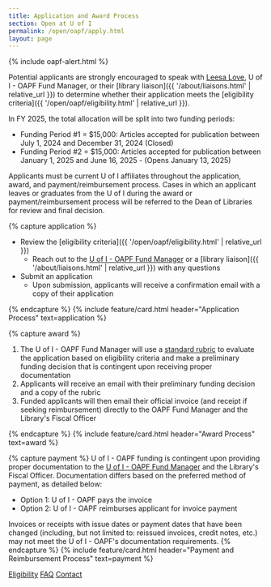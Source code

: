 ```yaml
---
title: Application and Award Process
section: Open at U of I
permalink: /open/oapf/apply.html
layout: page
---
```


{% include oapf-alert.html %}

Potential applicants are strongly encouraged to speak with [Leesa Love](https://www.lib.uidaho.edu/about/people/llove.html), U of I - OAPF Fund Manager, or their [library liaison]({{ '/about/liaisons.html' | relative_url }}) to determine whether their application meets the [eligibility criteria]({{ '/open/oapf/eligibility.html' | relative_url }}).

<!--
<p class="text-center"><a href="https://uidaho.co1.qualtrics.com/jfe/form/SV_1FlijznVFsdKI4u" class="btn btn-lg btn-palouse-green my-2" target="_blank" rel="noopener"><span class="fas fa-link"></span> Apply Now</a></p>-->
       
In FY 2025, the total allocation will be split into two funding periods:

- Funding Period #1 = $15,000: Articles accepted for publication between July 1, 2024 and December 31, 2024 (Closed)
- Funding Period #2 = $15,000: Articles accepted for publication between January 1, 2025 and June 16, 2025 - (Opens January 13, 2025)
     
Applicants must be current U of I affiliates throughout the application, award, and payment/reimbursement process. Cases in which an applicant leaves or graduates from the U of I during the award or payment/reimbursement process will be referred to the Dean of Libraries for review and final decision.

{% capture application %}
- Review the [eligibility criteria]({{ '/open/oapf/eligibility.html' | relative_url }})
  - Reach out to the [U of I - OAPF Fund Manager](https://www.lib.uidaho.edu/about/people/llove.html) or a [library liaison]({{ '/about/liaisons.html' | relative_url }}) with any questions
- Submit an application
  - Upon submission, applicants will receive a confirmation email with a copy of their application

{% endcapture %}
{% include feature/card.html header="Application Process" text=application %}

{% capture award %}
1. The U of I - OAPF Fund Manager will use a <a href="{{ site.lib-media }}/oapf/RubricTemplate_UI-OAPF_FY21.pdf">standard rubric</a> to evaluate the application based on eligibility criteria and make a preliminary funding decision that is contingent upon receiving proper documentation
2. Applicants will receive an email with their preliminary funding decision and a copy of the rubric
3. Funded applicants will then email their official invoice (and receipt if seeking reimbursement) directly to the OAPF Fund Manager and the Library's Fiscal Officer

{% endcapture %}
{% include feature/card.html header="Award Process" text=award %}

{% capture payment %}
U of I - OAPF funding is contingent upon providing proper documentation to the <a href="https://www.lib.uidaho.edu/about/people/llove.html">U of I - OAPF Fund Manager</a> and the Library's Fiscal Officer. 
Documentation differs based on the preferred method of payment, as detailed below:
      
- Option 1: U of I - OAPF pays the invoice
- Option 2: U of I - OAPF reimburses applicant for invoice payment

Invoices or receipts with issue dates or payment dates that have been changed (including, but not limited to: reissued invoices, credit notes, etc.) may not meet the U of I - OAPF's documentation requirements.
{% endcapture %}
{% include feature/card.html header="Payment and Reimbursement Process" text=payment %}

<div class="text-center mb-3">
    <a href="eligibility.html" class="btn btn-secondary btn-sm my-2"><span class="fas fa-list"></span> Eligibility</a>
    <a href="faq.html" class="btn btn-secondary btn-sm my-2"><span class="fas fa-question"></span> FAQ</a> 
    <a href="mailto:marcosv@uidaho.edu" class="btn btn-secondary btn-sm my-2"><span class="fas fa-user"></span> Contact</a> 
</div>
